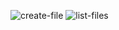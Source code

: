 ![create-file](https://github.com/user-attachments/assets/c67ceaa5-e023-49b2-a4ee-ecb1c1ae62c1)
![list-files](https://github.com/user-attachments/assets/1062fdb8-c535-45da-8634-b1e6833632c4)
